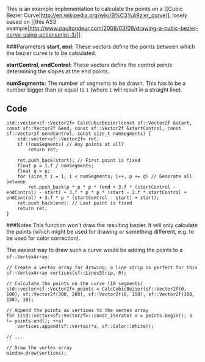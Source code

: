 This is an example implementation to calculate the points on a [[Cubic Bézier Curve|http://en.wikipedia.org/wiki/B%C3%A9zier_curve]], losely based on [[this AS3 example|http://www.paultondeur.com/2008/03/09/drawing-a-cubic-bezier-curve-using-actionscript-3/]].

###Parameters
**start, end:**
These vectors define the points between which the bézier curve is to be calculated.

**startControl, endControl:**
These vectors define the control points determining the slopes at the end points.

**numSegments:**
The number of segments to be drawn. This has to be a number bigger than or equal to `1` (where `1` will result in a straight line).

## Code
```
std::vector<sf::Vector2f> CalcCubicBezier(const sf::Vector2f &start, const sf::Vector2f &end, const sf::Vector2f &startControl, const sf::Vector2f &endControl, const size_t numSegments) {
    std::vector<sf::Vector2f> ret;
    if (!numSegments) // Any points at all?
        return ret;

    ret.push_back(start); // First point is fixed
    float p = 1.f / numSegments;
    float q = p;
    for (size_t i = 1; i < numSegments; i++, p += q) // Generate all between
        ret.push_back(p * p * p * (end + 3.f * (startControl - endControl) - start) + 3.f * p * p * (start - 2.f * startControl + endControl) + 3.f * p * (startControl - start) + start);
    ret.push_back(end); // Last point is fixed
    return ret;
}
```
###Notes
This function won't draw the resulting bezier. It will only calculate the points (which might be used for drawing or something different, e.g. to be used for color correction).

The easiest way to draw such a curve would be adding the points to a `sf::VertexArray`:

```
// Create a vertex array for drawing; a line strip is perfect for this
sf::VertexArray vertices(sf::LinesStrip, 0);

// Calculate the points on the curve (10 segments)
std::vector<sf::Vector2f> points = CalcCubicBezier(sf::Vector2f(0, 100), sf::Vector2f(300, 200), sf::Vector2f(0, 150), sf::Vector2f(300, 150), 10);

// Append the points as vertices to the vertex array
for (std::vector<sf::Vector2f>::const_iterator a = points.begin(); a != points.end(); ++a)
    vertices.append(sf::Vertex(*a, sf::Color::White));

// ...

// Draw the vertex array
window.draw(vertices);
```
